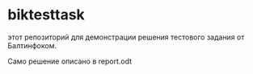 # biktesttask
этот репозиторий для демонстрации решения тестового задания от Балтинфоком.

Само решение описано в report.odt 
